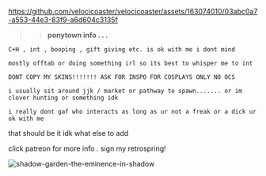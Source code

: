 https://github.com/velocicoaster/velocicoaster/assets/163074010/03abc0a7-a553-44e3-83f9-a6d604c3135f

>> __ponytown info . . .__

``C+H , int , booping , gift giving etc. is ok with me i dont mind``

``mostly offtab or doing something irl so its best to whisper me to int``

``DONT COPY MY SKINS!!!!!!! ASK FOR INSPO FOR COSPLAYS ONLY NO OCS``

``i usually sit around jjk / market or pathway to spawn....... or im clover hunting or something idk``

``i really dont gaf who interacts as long as ur not a freak or a dick ur ok with me``

that should be it idk what else to add

click patreon for more info . sign my retrospring!

![shadow-garden-the-eminence-in-shadow]([https://github.com/velocicoaster/velocicoaster/assets/163074010/a19e09a4-5896-4896-8345-fb3a66df1a4f](https://64.media.tumblr.com/ae9d986d6edab1849178449bd9c133c8/032a74bf25e68ef8-7e/s1280x1920/a0cb15868a170a2a36426be6f1d329d01addf5cc.jpg))
